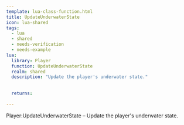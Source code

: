 ```yaml
---
template: lua-class-function.html
title: UpdateUnderwaterState
icon: lua-shared
tags:
  - lua
  - shared
  - needs-verification
  - needs-example
lua:
  library: Player
  function: UpdateUnderwaterState
  realm: shared
  description: "Update the player's underwater state."
  
  
  returns:
    
---
```


<div class="lua__search__keywords">
Player:UpdateUnderwaterState &#x2013; Update the player's underwater state.
</div>
